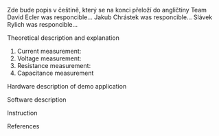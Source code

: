 Zde bude popis v češtině, který se na konci přeloží do angličtiny
Team
David Ecler was responcible...
Jakub Chrástek was responcible...
Slávek Rylich was responcible...


Theoretical description and explanation
 1) Current measurement:
 2) Voltage measurement:
 3) Resistance measurement:
 4) Capacitance measurement

 


Hardware description of demo application

Software description

Instruction

References
